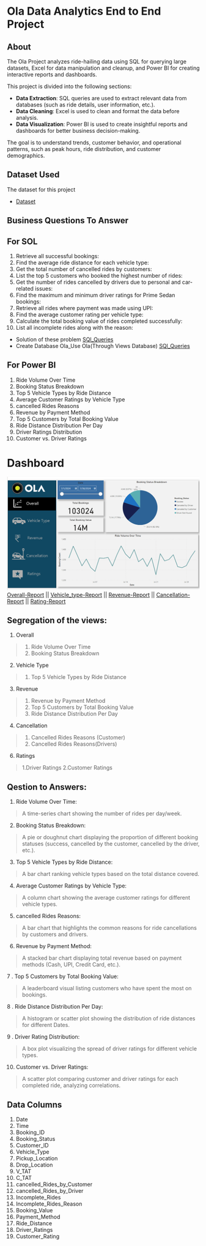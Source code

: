 # Ola Data Analytics End to End Project 

## About
The Ola Project analyzes ride-hailing data using SQL for querying large datasets, Excel for data manipulation and cleanup, and Power BI for creating interactive reports and dashboards.

This project is divided into the following sections:
- **Data Extraction**: SQL queries are used to extract relevant data from databases (such as ride details, user information, etc.).
- **Data Cleaning**: Excel is used to clean and format the data before analysis.
- **Data Visualization**: Power BI is used to create insightful reports and dashboards for better business decision-making.

The goal is to understand trends, customer behavior, and operational patterns, such as peak hours, ride distribution, and customer demographics.
## Dataset Used
The dataset for this project 
- <a href = "https://github.com/Anjalikumariyes/Ola-Data-Analyst-Project/blob/main/Ola-data-file.xlsx"> Dataset</a>
## Business Questions To Answer
## For SOL 
 1. Retrieve all successful bookings:
 2. Find the average ride distance for each vehicle type:
 3. Get the total number of cancelled rides by customers:
 4. List the top 5 customers who booked the highest number of rides:
 5. Get the number of rides cancelled by drivers due to personal and car-related issues:
 6. Find the maximum and minimum driver ratings for Prime Sedan bookings:
 7. Retrieve all rides where payment was made using UPI:
 8. Find the average customer rating per vehicle type:
 9. Calculate the total booking value of rides completed successfully:
  10. List all incomplete rides along with the reason:

- Solution of these problem <a href = https://github.com/Anjalikumariyes/Ola-Data-Analyst-Project/blob/main/SQL_queries.SQL>SQl_Queries</a>
-  Create Database Ola_Use Ola(Through Views Database) <a href = https://github.com/Anjalikumariyes/Ola-Data-Analyst-Project/blob/main/Create_Database_Ola_Use_Ola.sql >SQl_Queries </a>
 
 ## For Power BI 
 1. Ride Volume Over Time
 2. Booking Status Breakdown
 3. Top 5 Vehicle Types by Ride Distance
 4. Average Customer Ratings by Vehicle Type
 5. cancelled Rides Reasons
 6. Revenue by Payment Method
 7. Top 5 Customers by Total Booking Value
 8. Ride Distance Distribution Per Day
 9. Driver Ratings Distribution
  10. Customer vs. Driver Ratings

# Dashboard
<img src = "https://github.com/Anjalikumariyes/Ola-Data-Analyst-Project/blob/main/Ola_Report-Overall.png" alt = "Overall-Report-view">
 <a href = https://github.com/Anjalikumariyes/Ola-Data-Analyst-Project/blob/main/Ola_Report-Overall.pdf> Overall-Report</a> ||
 <a href = "https://github.com/Anjalikumariyes/Ola-Data-Analyst-Project/blob/main/Ola__Report-Vehicle_Type.pdf"> Vehicle_type-Report</a> ||
 <a href = "https://github.com/Anjalikumariyes/Ola-Data-Analyst-Project/blob/main/Ola_Report-Revenue.pdf"> Revenue-Report</a> ||
 <a href = "https://github.com/Anjalikumariyes/Ola-Data-Analyst-Project/blob/main/Ola_Report-Cancellation.pdf"> Cancellation-Report</a> ||
 <a href = https://github.com/Anjalikumariyes/Ola-Data-Analyst-Project/blob/main/Ola_Report-Rating.pdf> Rating-Report</a> 


 
## Segregation of the views:
 1. Overall
 >1. Ride Volume Over Time
 >2. Booking Status Breakdown
 
 2. Vehicle Type
 >1. Top 5 Vehicle Types by Ride Distance

 3. Revenue
 >1. Revenue by Payment Method
 >2. Top 5 Customers by Total Booking Value
 >3. Ride Distance Distribution Per Day
 
 4. Cancellation
 >1. Cancelled Rides Reasons (Customer)
 >2. Cancelled Rides Reasons(Drivers)

 6. Ratings
 >1.Driver Ratings
 >2.Customer Ratings

 ##  Qestion to Answers:
 1. Ride Volume Over Time:
 > A time-series chart showing the number of rides per day/week.

 2. Booking Status Breakdown:
 > A pie or doughnut chart displaying the proportion of different
    booking statuses (success, cancelled by the customer, cancelled by the driver, etc.).
 
 3. Top 5 Vehicle Types by Ride Distance:
 > A bar chart ranking vehicle types based on the total distance covered.

 4. Average Customer Ratings by Vehicle Type:
 > A column chart showing the average customer ratings for different vehicle types.
 
 5. cancelled Rides Reasons:
 > A bar chart that highlights the common reasons for ride cancellations by customers and drivers.
 
 6. Revenue by Payment Method:
 > A stacked bar chart displaying total revenue based on payment methods (Cash, UPI, Credit Card, etc.).
 
 7 . Top 5 Customers by Total Booking Value:
 > A leaderboard visual listing customers who have spent the most on bookings.
 
 8 . Ride Distance Distribution Per Day:
 > A histogram or scatter plot showing the distribution of ride distances for different Dates.

 9 . Driver Rating Distribution:
 > A box plot visualizing the spread of driver ratings for different vehicle types.

 10. Customer vs. Driver Ratings:
 > A scatter plot comparing customer and driver ratings for each completed ride, analyzing correlations.
     
 ## Data Columns
 1. Date
 2. Time
 3. Booking_ID
 4. Booking_Status
 5. Customer_ID
 6. Vehicle_Type
 7. Pickup_Location
 8. Drop_Location
 9. V_TAT
 10. C_TAT
 11. cancelled_Rides_by_Customer
 12. cancelled_Rides_by_Driver
 13. Incomplete_Rides
 14. Incomplete_Rides_Reason
 15. Booking_Value
 16. Payment_Method
 17. Ride_Distance
 18. Driver_Ratings
 19. Customer_Rating
